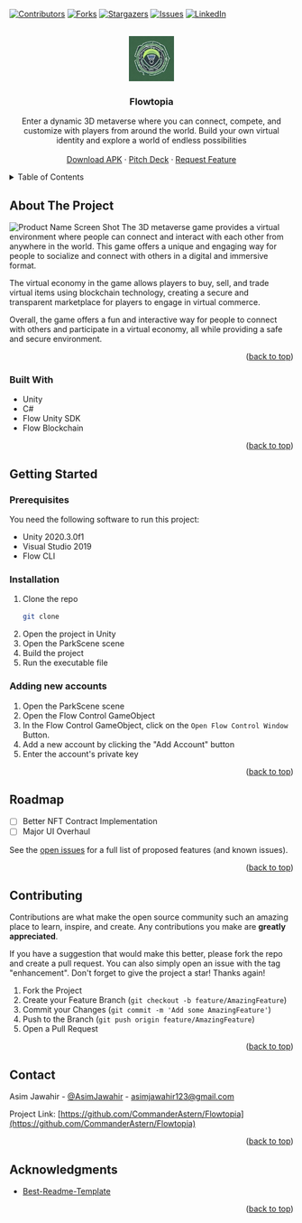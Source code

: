 <!-- Improved compatibility of back to top link: See: https://github.com/othneildrew/Best-README-Template/pull/73 -->
<a name="readme-top"></a>
<!--
*** Thanks for checking out the Best-README-Template. If you have a suggestion
*** that would make this better, please fork the repo and create a pull request
*** or simply open an issue with the tag "enhancement".
*** Don't forget to give the project a star!
*** Thanks again! Now go create something AMAZING! :D
-->



<!-- PROJECT SHIELDS -->
<!--
*** I'm using markdown "reference style" links for readability.
*** Reference links are enclosed in brackets [ ] instead of parentheses ( ).
*** See the bottom of this document for the declaration of the reference variables
*** for contributors-url, forks-url, etc. This is an optional, concise syntax you may use.
*** https://www.markdownguide.org/basic-syntax/#reference-style-links
-->
[![Contributors][contributors-shield]][contributors-url]
[![Forks][forks-shield]][forks-url]
[![Stargazers][stars-shield]][stars-url]
[![Issues][issues-shield]][issues-url]
[![LinkedIn][linkedin-shield]][linkedin-url]



<!-- PROJECT LOGO -->
<br />
<div align="center">
  <a href="https://github.com/CommanderAstern/Flowtopia">
    <img src="./images/logo.png" alt="Logo" width="80" height="80">
  </a>

<h3 align="center">Flowtopia</h3>

  <p align="center">
    Enter a dynamic 3D metaverse where you can connect, compete, and customize with players from around the world. Build your own virtual identity and explore a world of endless possibilities
    <br />
    <br />
    <a href="https://drive.google.com/file/d/1ub7fCKZdwhkmKHZ6-7y-sKDaxV_D_er9/view?usp=sharing">Download APK</a>
    ·
    <a href="https://www.canva.com/design/DAFb7j9MvnU/sTkqU-Kvw7V8H2BKPAxXJg/edit?utm_content=DAFb7j9MvnU&utm_campaign=designshare&utm_medium=link2&utm_source=sharebutton">Pitch Deck</a>
    ·
    <a href="https://github.com/CommanderAstern/Flowtopia/issues">Request Feature</a>
  </p>
</div>



<!-- TABLE OF CONTENTS -->
<details>
  <summary>Table of Contents</summary>
  <ol>
    <li>
      <a href="#about-the-project">About The Project</a>
      <ul>
        <li><a href="#built-with">Built With</a></li>
      </ul>
    </li>
    <li>
      <a href="#getting-started">Getting Started</a>
      <ul>
        <li><a href="#prerequisites">Prerequisites</a></li>
        <li><a href="#installation">Installation</a></li>
      </ul>
    </li>
    <li><a href="#roadmap">Roadmap</a></li>
    <li><a href="#contributing">Contributing</a></li>
    <li><a href="#contact">Contact</a></li>
  </ol>
</details>



<!-- ABOUT THE PROJECT -->
## About The Project

![Product Name Screen Shot][product-screenshot]
The 3D metaverse game provides a virtual environment where people can connect and interact with each other from anywhere in the world. This game offers a unique and engaging way for people to socialize and connect with others in a digital and immersive format.

The virtual economy in the game allows players to buy, sell, and trade virtual items using blockchain technology, creating a secure and transparent marketplace for players to engage in virtual commerce.

Overall, the game offers a fun and interactive way for people to connect with others and participate in a virtual economy, all while providing a safe and secure environment.
<p align="right">(<a href="#readme-top">back to top</a>)</p>



### Built With

* Unity
* C#
* Flow Unity SDK
* Flow Blockchain

<p align="right">(<a href="#readme-top">back to top</a>)</p>



<!-- GETTING STARTED -->
## Getting Started

### Prerequisites

You need the following software to run this project:
* Unity 2020.3.0f1
* Visual Studio 2019
* Flow CLI

### Installation

1. Clone the repo
   ```sh
   git clone
    ```
2. Open the project in Unity
3. Open the ParkScene scene
4. Build the project
5. Run the executable file

### Adding new accounts
1. Open the ParkScene scene
2. Open the Flow Control GameObject
3. In the Flow Control GameObject, click on the `Open Flow Control Window` Button.
3. Add a new account by clicking the "Add Account" button
4. Enter the account's private key

<p align="right">(<a href="#readme-top">back to top</a>)</p>



<!-- ROADMAP -->
## Roadmap

- [ ] Better NFT Contract Implementation
- [ ] Major UI Overhaul

See the [open issues](https://github.com/CommanderAstern/Flowtopia/issues) for a full list of proposed features (and known issues).

<p align="right">(<a href="#readme-top">back to top</a>)</p>



<!-- CONTRIBUTING -->
## Contributing

Contributions are what make the open source community such an amazing place to learn, inspire, and create. Any contributions you make are **greatly appreciated**.

If you have a suggestion that would make this better, please fork the repo and create a pull request. You can also simply open an issue with the tag "enhancement".
Don't forget to give the project a star! Thanks again!

1. Fork the Project
2. Create your Feature Branch (`git checkout -b feature/AmazingFeature`)
3. Commit your Changes (`git commit -m 'Add some AmazingFeature'`)
4. Push to the Branch (`git push origin feature/AmazingFeature`)
5. Open a Pull Request

<p align="right">(<a href="#readme-top">back to top</a>)</p>




<!-- CONTACT -->
## Contact

Asim Jawahir - [@AsimJawahir](https://twitter.com/AsimJawahir) - asimjawahir123@gmail.com

Project Link: [https://github.com/CommanderAstern/Flowtopia](https://github.com/CommanderAstern/Flowtopia)

<p align="right">(<a href="#readme-top">back to top</a>)</p>



<!-- ACKNOWLEDGMENTS -->
## Acknowledgments

* [Best-Readme-Template](https://github.com/othneildrew/Best-README-Template)
<p align="right">(<a href="#readme-top">back to top</a>)</p>



<!-- MARKDOWN LINKS & IMAGES -->
<!-- https://www.markdownguide.org/basic-syntax/#reference-style-links -->
[contributors-shield]: https://img.shields.io/github/contributors/CommanderAstern/Flowtopia.svg?style=for-the-badge
[contributors-url]: https://github.com/CommanderAstern/Flowtopia/graphs/contributors
[forks-shield]: https://img.shields.io/github/forks/CommanderAstern/Flowtopia.svg?style=for-the-badge
[forks-url]: https://github.com/CommanderAstern/Flowtopia/network/members
[stars-shield]: https://img.shields.io/github/stars/CommanderAstern/Flowtopia.svg?style=for-the-badge
[stars-url]: https://github.com/CommanderAstern/Flowtopia/stargazers
[issues-shield]: https://img.shields.io/github/issues/CommanderAstern/Flowtopia.svg?style=for-the-badge
[issues-url]: https://github.com/CommanderAstern/Flowtopia/issues
[license-shield]: https://img.shields.io/github/license/CommanderAstern/Flowtopia.svg?style=for-the-badge
[license-url]: https://github.com/CommanderAstern/Flowtopia/blob/master/LICENSE.txt
[linkedin-shield]: https://img.shields.io/badge/-LinkedIn-black.svg?style=for-the-badge&logo=linkedin&colorB=555
[linkedin-url]: https://linkedin.com/in/asimjawahir
[product-screenshot]: ./images/FlowTopia.png
[Next.js]: https://img.shields.io/badge/next.js-000000?style=for-the-badge&logo=nextdotjs&logoColor=white
[Next-url]: https://nextjs.org/
[React.js]: https://img.shields.io/badge/React-20232A?style=for-the-badge&logo=react&logoColor=61DAFB
[React-url]: https://reactjs.org/
[Vue.js]: https://img.shields.io/badge/Vue.js-35495E?style=for-the-badge&logo=vuedotjs&logoColor=4FC08D
[Vue-url]: https://vuejs.org/
[Angular.io]: https://img.shields.io/badge/Angular-DD0031?style=for-the-badge&logo=angular&logoColor=white
[Angular-url]: https://angular.io/
[Svelte.dev]: https://img.shields.io/badge/Svelte-4A4A55?style=for-the-badge&logo=svelte&logoColor=FF3E00
[Svelte-url]: https://svelte.dev/
[Laravel.com]: https://img.shields.io/badge/Laravel-FF2D20?style=for-the-badge&logo=laravel&logoColor=white
[Laravel-url]: https://laravel.com
[Bootstrap.com]: https://img.shields.io/badge/Bootstrap-563D7C?style=for-the-badge&logo=bootstrap&logoColor=white
[Bootstrap-url]: https://getbootstrap.com
[JQuery.com]: https://img.shields.io/badge/jQuery-0769AD?style=for-the-badge&logo=jquery&logoColor=white
[JQuery-url]: https://jquery.com 
